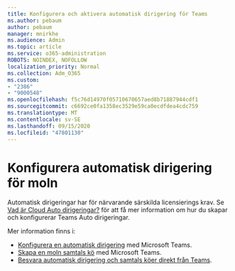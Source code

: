 ```yaml
---
title: Konfigurera och aktivera automatisk dirigering för Teams
ms.author: pebaum
author: pebaum
manager: mnirkhe
ms.audience: Admin
ms.topic: article
ms.service: o365-administration
ROBOTS: NOINDEX, NOFOLLOW
localization_priority: Normal
ms.collection: Adm_O365
ms.custom:
- "2386"
- "9000548"
ms.openlocfilehash: f5c76d14970f05710670657aed8b71887944cdf1
ms.sourcegitcommit: c6692ce0fa1358ec3529e59ca0ecdfdea4cdc759
ms.translationtype: MT
ms.contentlocale: sv-SE
ms.lasthandoff: 09/15/2020
ms.locfileid: "47801130"
---
```

# <a name="set-up-a-cloud-auto-attendant"></a>Konfigurera automatisk dirigering för moln

Automatisk dirigeringar har för närvarande särskilda licensierings krav. Se [Vad är Cloud Auto dirigeringar?](https://docs.microsoft.com/microsoftteams/what-are-phone-system-auto-attendants) för att få mer information om hur du skapar och konfigurerar Teams Auto dirigeringar. 

Mer information finns i:

- [Konfigurera en automatisk dirigering](https://docs.microsoft.com/microsoftteams/create-a-phone-system-auto-attendant) med Microsoft Teams. 
- [Skapa en moln samtals kö](https://docs.microsoft.com/microsoftteams/create-a-phone-system-call-queue) med Microsoft Teams. 
- [Besvara automatisk dirigering och samtals köer direkt från Teams](https://docs.microsoft.com/microsoftteams/answer-auto-attendant-and-call-queue-calls). 